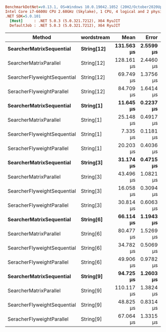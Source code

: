 ``` ini

BenchmarkDotNet=v0.13.1, OS=Windows 10.0.19042.1052 (20H2/October2020Update)
Intel Core i7-6600U CPU 2.60GHz (Skylake), 1 CPU, 4 logical and 2 physical cores
.NET SDK=5.0.101
  [Host]     : .NET 5.0.3 (5.0.321.7212), X64 RyuJIT
  DefaultJob : .NET 5.0.3 (5.0.321.7212), X64 RyuJIT


```
|                      Method | wordstream |       Mean |     Error |    StdDev |     Median |    Gen 0 | Allocated |
|---------------------------- |----------- |-----------:|----------:|----------:|-----------:|---------:|----------:|
|    **SearcherMatrixSequential** | **String[12]** | **131.563 μs** | **2.5599 μs** | **2.6288 μs** | **131.270 μs** |  **88.8672** |    **182 KB** |
|      SearcherMatrixParallel | String[12] | 128.161 μs | 2.4460 μs | 2.2879 μs | 127.385 μs | 107.6660 |    218 KB |
| SearcherFlyweightSequential | String[12] |  69.749 μs | 1.3756 μs | 1.6376 μs |  69.250 μs |  35.1563 |     72 KB |
|   SeracherFlyweightParallel | String[12] |  84.709 μs | 1.6414 μs | 1.6856 μs |  84.598 μs |  46.1426 |     93 KB |
|    **SearcherMatrixSequential** |  **String[1]** |  **11.645 μs** | **0.2237 μs** | **0.1868 μs** |  **11.624 μs** |   **7.4615** |     **15 KB** |
|      SearcherMatrixParallel |  String[1] |  25.148 μs | 0.4917 μs | 0.5050 μs |  25.112 μs |  11.1694 |     23 KB |
| SearcherFlyweightSequential |  String[1] |   7.335 μs | 0.1181 μs | 0.1105 μs |   7.311 μs |   3.8986 |      8 KB |
|   SeracherFlyweightParallel |  String[1] |  20.203 μs | 0.4036 μs | 0.9748 μs |  19.983 μs |   5.8899 |     12 KB |
|    **SearcherMatrixSequential** |  **String[3]** |  **31.174 μs** | **0.4715 μs** | **0.6454 μs** |  **30.912 μs** |  **22.0947** |     **45 KB** |
|      SearcherMatrixParallel |  String[3] |  43.496 μs | 1.0821 μs | 3.1907 μs |  42.102 μs |  26.3062 |     53 KB |
| SearcherFlyweightSequential |  String[3] |  16.058 μs | 0.3094 μs | 0.3439 μs |  15.915 μs |   8.0872 |     17 KB |
|   SeracherFlyweightParallel |  String[3] |  30.814 μs | 0.6063 μs | 0.8887 μs |  30.835 μs |  11.1084 |     22 KB |
|    **SearcherMatrixSequential** |  **String[6]** |  **66.114 μs** | **1.1943 μs** | **1.1172 μs** |  **65.799 μs** |  **44.4336** |     **91 KB** |
|      SearcherMatrixParallel |  String[6] |  80.477 μs | 1.5269 μs | 2.6338 μs |  79.991 μs |  58.1055 |    118 KB |
| SearcherFlyweightSequential |  String[6] |  34.782 μs | 0.5069 μs | 0.4742 μs |  34.541 μs |  17.0288 |     35 KB |
|   SeracherFlyweightParallel |  String[6] |  49.906 μs | 0.9782 μs | 1.0873 μs |  49.361 μs |  24.0479 |     49 KB |
|    **SearcherMatrixSequential** |  **String[9]** |  **94.725 μs** | **1.2603 μs** | **1.0524 μs** |  **94.530 μs** |  **66.8945** |    **137 KB** |
|      SearcherMatrixParallel |  String[9] | 110.117 μs | 1.3824 μs | 1.0793 μs | 110.406 μs |  87.2803 |    177 KB |
| SearcherFlyweightSequential |  String[9] |  48.825 μs | 0.8314 μs | 0.7777 μs |  48.751 μs |  25.3906 |     52 KB |
|   SeracherFlyweightParallel |  String[9] |  67.064 μs | 1.3315 μs | 1.7313 μs |  66.715 μs |  34.3018 |     69 KB |

